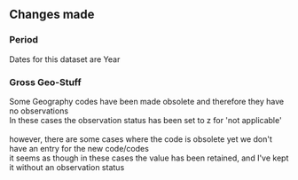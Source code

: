## Changes made

### Period

Dates for this dataset are Year

### Gross Geo-Stuff

Some Geography codes have been made obsolete and therefore they have no observations\
In these cases the observation status has been set to z for 'not applicable'\
\
however, there are some cases where the code is obsolete yet we don't have an entry for the new code/codes\
it seems as though in these cases the value has been retained, and I've kept it without an observation status

